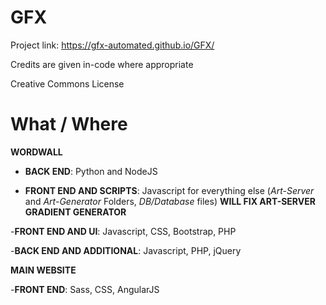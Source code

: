 # GFX

Project link: https://gfx-automated.github.io/GFX/

Credits are given in-code where appropriate

Creative Commons License

# What / Where

**WORDWALL**


 - **BACK END**: Python and NodeJS
 
 -  **FRONT END AND SCRIPTS**: Javascript for everything else (*Art-Server* and *Art-Generator* Folders, *DB/Database* files) **WILL FIX ART-SERVER**
 **GRADIENT GENERATOR**

-**FRONT END AND UI**: Javascript, CSS, Bootstrap, PHP

-**BACK END AND ADDITIONAL**: Javascript, PHP, jQuery

**MAIN WEBSITE**

-**FRONT END**: Sass, CSS, AngularJS







